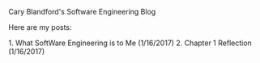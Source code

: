 <p>Cary Blandford's Software Engineering Blog</p>
<p>Here are my posts:</p>
1. What SoftWare Engineering is to Me (1/16/2017)
2. Chapter 1 Reflection (1/16/2017)

